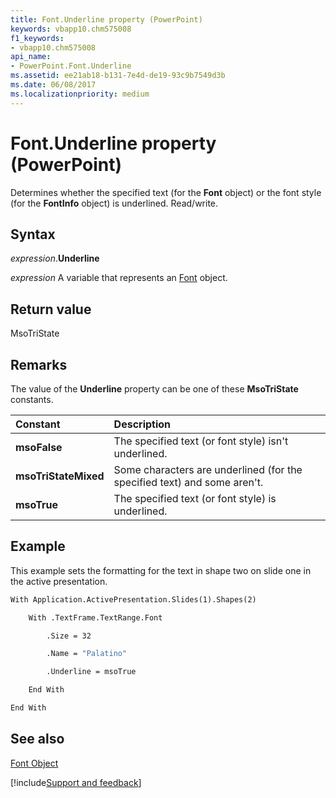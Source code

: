 ```yaml
---
title: Font.Underline property (PowerPoint)
keywords: vbapp10.chm575008
f1_keywords:
- vbapp10.chm575008
api_name:
- PowerPoint.Font.Underline
ms.assetid: ee21ab18-b131-7e4d-de19-93c9b7549d3b
ms.date: 06/08/2017
ms.localizationpriority: medium
---
```



# Font.Underline property (PowerPoint)

Determines whether the specified text (for the **Font** object) or the font style (for the **FontInfo** object) is underlined. Read/write.


## Syntax

_expression_.**Underline**

_expression_ A variable that represents an [Font](PowerPoint.Font.md) object.


## Return value

MsoTriState


## Remarks

The value of the **Underline** property can be one of these **MsoTriState** constants.



|Constant|Description|
|:-----|:-----|
|**msoFalse**|The specified text (or font style) isn't underlined.|
|**msoTriStateMixed**|Some characters are underlined (for the specified text) and some aren't. |
|**msoTrue**| The specified text (or font style) is underlined.|

## Example

This example sets the formatting for the text in shape two on slide one in the active presentation.


```vb
With Application.ActivePresentation.Slides(1).Shapes(2)

    With .TextFrame.TextRange.Font

        .Size = 32

        .Name = "Palatino"

        .Underline = msoTrue

    End With

End With
```


## See also


[Font Object](PowerPoint.Font.md)

[!include[Support and feedback](~/includes/feedback-boilerplate.md)]